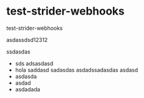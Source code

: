 test-strider-webhooks
=====================

test-strider-webhooks

asdassdsd12312

ssdasdas

* sds adsasdasd
* hola saddasd
sadasdas
asdadssadasdas
asdasd
* asdasda
* asdad
* asdadada

